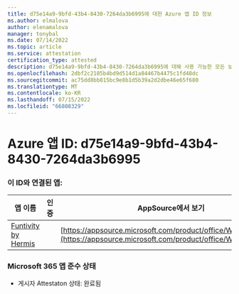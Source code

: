```yaml
---
title: d75e14a9-9bfd-43b4-8430-7264da3b6995에 대한 Azure 앱 ID 정보
ms.author: elmalova
author: elenamalova
manager: tonybal
ms.date: 07/14/2022
ms.topic: article
ms.service: attestation
certification_type: attested
description: d75e14a9-9bfd-43b4-8430-7264da3b6995에 대해 사용 가능한 모든 보안 및 규정 준수 정보입니다.
ms.openlocfilehash: 2dbf2c2185b4bd9d514d1a84467b4475c1fd48dc
ms.sourcegitcommit: ac75dd8bb815bc9e8b1d5b39a2d2dbe46e65f680
ms.translationtype: MT
ms.contentlocale: ko-KR
ms.lasthandoff: 07/15/2022
ms.locfileid: "66808329"
---
```

# <a name="azure-app-id-d75e14a9-9bfd-43b4-8430-7264da3b6995"></a>Azure 앱 ID: d75e14a9-9bfd-43b4-8430-7264da3b6995


### <a name="apps-associated-with-this-id"></a>이 ID와 연결된 앱:
| **앱 이름** | **인증** | **AppSource에서 보기** |
|--------------|---------------|-----------------------|
| [Funtivity by Hermis](../forward/WA200004244.md) |  | [https://appsource.microsoft.com/product/office/WA200004244](https://appsource.microsoft.com/product/office/WA200004244) |

### <a name="microsoft-365-app-compliance-status"></a>Microsoft 365 앱 준수 상태
- 게시자 Attestaton 상태: 완료됨
